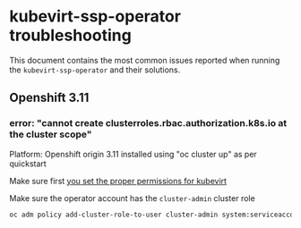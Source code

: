 # kubevirt-ssp-operator troubleshooting

This document contains the most common issues reported when running the `kubevirt-ssp-operator`
and their solutions.

## Openshift 3.11

### error: "cannot create clusterroles.rbac.authorization.k8s.io at the cluster scope"
Platform: Openshift origin 3.11 installed using "oc cluster up" as per quickstart

Make sure first [you set the proper permissions for kubevirt](https://kubevirt.io/user-guide/docs/latest/administration/intro.html#deploying-on-openshift)

Make sure the operator account has the `cluster-admin` cluster role
```bash
oc adm policy add-cluster-role-to-user cluster-admin system:serviceaccount:kubevirt:kubevirt-ssp-operator
```
